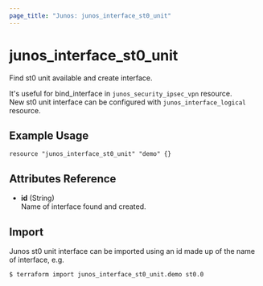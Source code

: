 ```yaml
---
page_title: "Junos: junos_interface_st0_unit"
---
```


# junos_interface_st0_unit

Find st0 unit available and create interface.

It's useful for bind_interface in `junos_security_ipsec_vpn` resource.  
New st0 unit interface can be configured with `junos_interface_logical` resource.

## Example Usage

```hcl
resource "junos_interface_st0_unit" "demo" {}
```

## Attributes Reference

- **id** (String)  
  Name of interface found and created.

## Import

Junos st0 unit interface can be imported using an id made up of the name of interface, e.g.

```shell
$ terraform import junos_interface_st0_unit.demo st0.0
```
